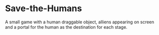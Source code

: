 # Save-the-Humans
A small game with a human draggable object, alliens appearing on screen and a portal for the human as the destination for each stage.
